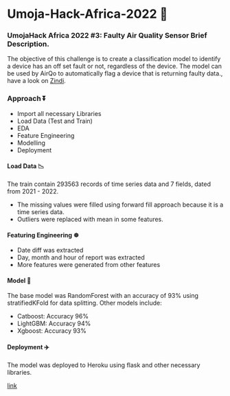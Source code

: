 # Umoja-Hack-Africa-2022 🥇

### UmojaHack Africa 2022 #3: Faulty Air Quality Sensor Brief Description.

The objective of this challenge is to create a classification model to identify a device has an off set fault or not, regardless of the device. The model can be used by AirQo to automatically flag a device that is returning faulty data., have a look on [Zindi](https://zindi.africa/competitions/umojahack-africa-2022-beginner-challenge).

### Approach ⏬
* Import all necessary Libraries
* Load Data (Test and Train)
* EDA
* Feature Engineering
* Modelling
* Deployment

#### Load Data 📉
The train contain 293563 records of time series data and 7 fields, dated from 2021 - 2022.

* The missing values were filled using forward fill approach because it is a time series data.
* Outliers were replaced with mean in some features.

#### Featuring Engineering ☸️
* Date diff was extracted
* Day, month and hour of report was extracted
* More features were generated from other features

#### Model 🚀
The base model was RandomForest with an accuracy of 93% using stratifiedKFold for data splitting. Other models include:
* Catboost: Accuracy 96%
* LightGBM: Accuracy 94%
* Xgboost: Accuracy 93%

#### Deployment ✈️
The model was deployed to Heroku using flask and other necessary libraries.

[link]()
